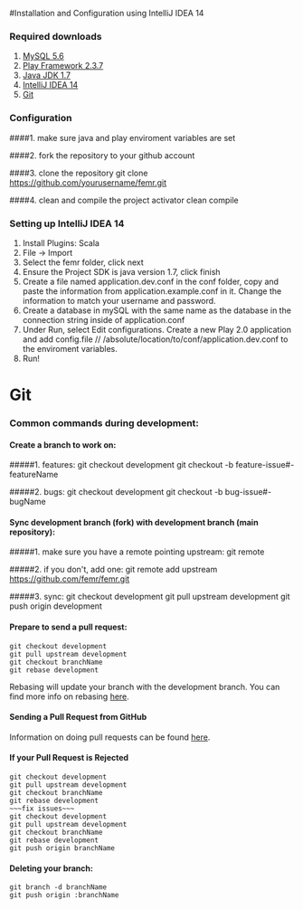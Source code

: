 #Installation and Configuration using IntelliJ IDEA 14

### Required downloads
1. [MySQL 5.6](http://www.mysql.com/)
2. [Play Framework 2.3.7](http://downloads.typesafe.com/typesafe-activator/1.2.10/typesafe-activator-1.2.10.zip)
3. [Java JDK 1.7](http://www.oracle.com/technetwork/java/javase/downloads/jdk7-downloads-1880260.html)
4. [IntelliJ IDEA 14](http://www.jetbrains.com/idea/)
5. [Git](http://git-scm.com/)

### Configuration
####1. make sure java and play enviroment variables are set

####2. fork the repository to your github account

####3. clone the repository
    git clone https://github.com/yourusername/femr.git

####4. clean and compile the project
    activator clean compile

### Setting up IntelliJ IDEA 14
1. Install Plugins: Scala
2. File -> Import
3. Select the femr folder, click next
4. Ensure the Project SDK is java version 1.7, click finish
3. Create a file named application.dev.conf in the conf folder, copy and paste the information from application.example.conf in it. Change the information to match your username and password.
4. Create a database in mySQL with the same name as the database in the connection string inside of application.conf
5. Under Run, select Edit configurations. Create a new Play 2.0 application and add config.file // /absolute/location/to/conf/application.dev.conf to the enviroment variables.
6. Run!



# Git

### Common commands during development:

#### Create a branch to work on:

#####1. features:
    git checkout development
    git checkout -b feature-issue#-featureName

#####2. bugs:
    git checkout development
    git checkout -b bug-issue#-bugName


#### Sync development branch (fork) with development branch (main repository):

#####1. make sure you have a remote pointing upstream:
    git remote

#####2. if you don't, add one:
    git remote add upstream https://github.com/femr/femr.git

#####3. sync:
    git checkout development
    git pull upstream development
    git push origin development


#### Prepare to send a pull request:

    git checkout development
    git pull upstream development
    git checkout branchName
    git rebase development

Rebasing will update your branch with the development branch.
You can find more info on rebasing [here](http://git-scm.com/book/ch3-6.html).

#### Sending a Pull Request from GitHub

Information on doing pull requests can be found [here](https://help.github.com/articles/using-pull-requests).

#### If your Pull Request is Rejected

    git checkout development
    git pull upstream development
    git checkout branchName
    git rebase development
    ~~~fix issues~~~
    git checkout development
    git pull upstream development
    git checkout branchName
    git rebase development
    git push origin branchName

#### Deleting your branch:

    git branch -d branchName
    git push origin :branchName
